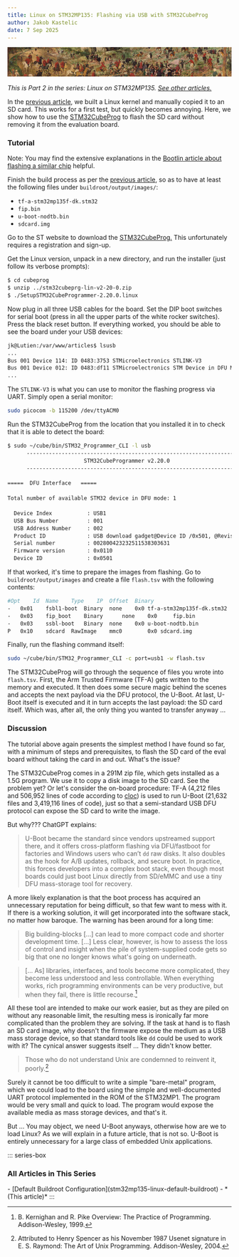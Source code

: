 ```yaml
---
title: Linux on STM32MP135: Flashing via USB with STM32CubeProg
author: Jakob Kastelic
date: 7 Sep 2025
---
```


![](../images/cal.jpg)

*This is Part 2 in the series: Linux on STM32MP135. [See other
articles.](#series-list)*

In the [previous article](stm32mp135-linux-default-buildroot), we built a Linux
kernel and manually copied it to an SD card. This works for a first test, but
quickly becomes annoying. Here, we show how to use the
[STM32CubeProg](https://www.st.com/en/development-tools/stm32cubeprog.html#get-software)
to flash the SD card without removing it from the evaluation board.

### Tutorial

Note: You may find the extensive explanations in the [Bootlin article about
flashing a similar
chip](https://bootlin.com/blog/building-a-linux-system-for-the-stm32mp1-implementing-factory-flashing/)
helpful.

Finish the build process as per the [previous
article](stm32mp135-linux-default-buildroot), so as to have at least the
following files under `buildroot/output/images/`:

   - `tf-a-stm32mp135f-dk.stm32`
   - `fip.bin`
   - `u-boot-nodtb.bin`
   - `sdcard.img`

Go to the ST website to download the
[STM32CubeProg.](https://www.st.com/en/development-tools/stm32cubeprog.html#get-software)
This unfortunately requires a registration and sign-up.

Get the Linux version, unpack in a new directory, and run the installer (just
follow its verbose prompts):

```sh
$ cd cubeprog
$ unzip ../stm32cubeprg-lin-v2-20-0.zip
$ ./SetupSTM32CubeProgrammer-2.20.0.linux
```

Now plug in all three USB cables for the board. Set the DIP boot switches for
serial boot (press in all the upper parts of the white rocker switches). Press
the black reset button. If everything worked, you should be able to see the
board under your USB devices:

```sh
jk@Lutien:/var/www/articles$ lsusb
...
Bus 001 Device 114: ID 0483:3753 STMicroelectronics STLINK-V3
Bus 001 Device 012: ID 0483:df11 STMicroelectronics STM Device in DFU Mode
...
```

The `STLINK-V3` is what you can use to monitor the flashing progress via UART.
Simply open a serial monitor:

```sh
sudo picocom -b 115200 /dev/ttyACM0
```

Run the STM32CubeProg from the location that you installed it in to check that
it is able to detect the board:

```sh
$ sudo ~/cube/bin/STM32_Programmer_CLI -l usb
      -------------------------------------------------------------------
                        STM32CubeProgrammer v2.20.0
      -------------------------------------------------------------------

=====  DFU Interface   =====

Total number of available STM32 device in DFU mode: 1

  Device Index           : USB1
  USB Bus Number         : 001
  USB Address Number     : 002
  Product ID             : USB download gadget@Device ID /0x501, @Revision ID /0x1003, @Name /STM32MP135F Rev.Y,
  Serial number          : 002800423232511538303631
  Firmware version       : 0x0110
  Device ID              : 0x0501
```

If that worked, it's time to prepare the images from flashing. Go to
`buildroot/output/images` and create a file `flash.tsv` with the following
contents:

```sh
#Opt	Id	Name	Type	IP	Offset	Binary
-	0x01	fsbl1-boot	Binary	none	0x0	tf-a-stm32mp135f-dk.stm32
-	0x03	fip_boot	Binary		none	0x0		fip.bin
-	0x03	ssbl-boot	Binary	none	0x0	u-boot-nodtb.bin
P	0x10	sdcard	RawImage	mmc0		0x0	sdcard.img
```

Finally, run the flashing command itself:

```sh
sudo ~/cube/bin/STM32_Programmer_CLI -c port=usb1 -w flash.tsv
```

The STM32CubeProg will go through the sequence of files you wrote into
`flash.tsv`. First, the Arm Trusted Firmware (TF-A) gets written to the memory
and executed. It then does some secure magic behind the scenes and accepts the
next payload via the DFU protocol, the U-Boot. At last, U-Boot itself is
executed and it in turn accepts the last payload: the SD card itself. Which was,
after all, the only thing you wanted to transfer anyway ...

### Discussion

The tutorial above again presents the simplest method I have found so far, with
a minimum of steps and prerequisites, to flash the SD card of the eval board
without taking the card in and out. What's the issue?

The STM32CubeProg comes in a 291M zip file, which gets installed as a 1.5G
program. We use it to copy a disk image to the SD card. See the problem yet?
Or let's consider the on-board procedure: TF-A (4,212 files and 506,952 lines of
code according to [cloc](https://github.com/AlDanial/cloc)) is used to run
U-Boot (21,632 files and 3,419,116 lines of code), just so that a semi-standard
USB DFU protocol can expose the SD card to write the image.

But why??? ChatGPT explains:

> U-Boot became the standard since vendors upstreamed support there, and it
> offers cross-platform flashing via DFU/fastboot for factories and Windows
> users who can’t `dd` raw disks. It also doubles as the hook for A/B updates,
> rollback, and secure boot. In practice, this forces developers into a complex
> boot stack, even though most boards could just boot Linux directly from
> SD/eMMC and use a tiny DFU mass-storage tool for recovery.

A more likely explanation is that the boot process has acquired an unnecessary
reputation for being difficult, so that few want to mess with it. If there is a
working solution, it will get incorporated into the software stack, no matter
how baroque. The warning has been around for a long time:

> Big building-blocks [...] can lead to more compact code and shorter
> development time. [...] Less clear, however, is how to assess the loss of
> control and insight when the pile of system-supplied code gets so big that one
> no longer knows what's going on underneath.

> [... As] libraries, interfaces, and tools become more complicated, they become
> less understood and less controllable. When everything works, rich programming
> environments can be very productive, but when they fail, there is little
> recourse.[^pract]

All these tool are intended to make our work easier, but as they are piled on
without any reasonable limit, the resulting mess is ironically far more
complicated than the problem they are solving. If the task at hand is to flash
an SD card image, why doesn't the firmware expose the medium as a USB mass
storage device, so that standard tools like `dd` could be used to work with it?
The cynical answer suggests itself ... They didn't know better.

> Those who do not understand Unix are condemned to reinvent it, poorly.[^ray]

Surely it cannot be too difficult to write a simple "bare-metal" program, which
we could load to the board using the simple and well-documented UART protocol
implemented in the ROM of the STM32MP1. The program would be very small and
quick to load. The program would expose the available media as mass storage
devices, and that's it.

But ... You may object, we need U-Boot anyways, otherwise how are we to load
Linux? As we will explain in a future article, that is not so. U-Boot is
entirely unnecessary for a large class of embedded Unix applications.

::: series-box
<h3 id="series-list">All Articles in This Series</h3>
- [Default Buildroot Configuration](stm32mp135-linux-default-buildroot)
- *(This article)*
:::

[^pract]:  B. Kernighan and R. Pike Overview: The Practice of Programming.
    Addison-Wesley, 1999.

[^ray]: Attributed to Henry Spencer as his November 1987 Usenet signature in E.
    S.  Raymond: The Art of Unix Programming. Addison-Wesley, 2004.

